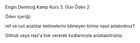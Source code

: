 Engin Demiroğ Kamp Kurs 3. Gün Ödev 2

Ödev içeriği;

ref ve out anahtar kelimelerini bilmeyen birine nasıl anlatırdınız?

Github veya repl'a link vererek kodlarınızla anlatabilirsiniz.
